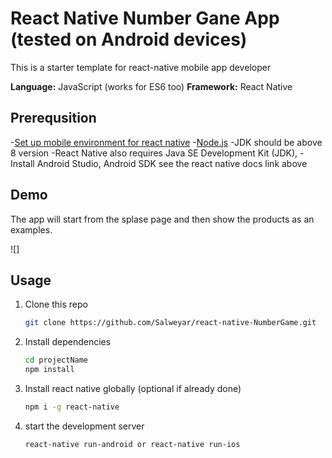 # React Native Number Gane App (tested on Android devices)

This is a starter template for react-native mobile app developer

**Language:** JavaScript (works for ES6 too)
**Framework:** React Native

## Prerequsition

-[Set up mobile environment for react native](https://reactnative.dev/docs/environment-setup)
-[Node.js](https://nodejs.org/en/download/)
-JDK should be above 8 version
-React Native also requires Java SE Development Kit (JDK), 
-Install Android Studio, Android SDK see the react native docs link above

## Demo

The app will start from the splase page and then show the products as an examples.

![]

## Usage

1. Clone this repo

   ```bash
   git clone https://github.com/Salweyar/react-native-NumberGame.git
   ```

2. Install dependencies

   ```bash
   cd projectName
   npm install
   ```
   
3. Install react native globally (optional if already done)

   ```bash
   npm i -g react-native
   ```
   
4. start the development server

   ```bash
   react-native run-android or react-native run-ios
   ```
      

